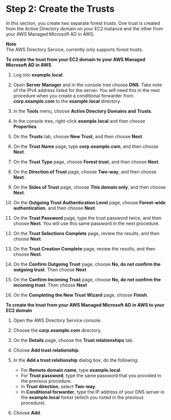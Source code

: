 # Step 2: Create the Trusts<a name="microsoftadtruststep2"></a>

In this section, you create two separate forest trusts\. One trust is created from the Active Directory domain on your EC2 instance and the other from your AWS Managed Microsoft AD in AWS\.

**Note**  
The AWS Directory Service, currently only supports forest trusts\.

**To create the trust from your EC2 domain to your AWS Managed Microsoft AD in AWS**

1. Log into **example\.local**\.

1. Open **Server Manager** and in the console tree choose **DNS**\. Take note of the IPv4 address listed for the server\. You will need this in the next procedure when you create a conditional forwarder from **corp\.example\.com** to the **example\.local** directory\.

1. In the **Tools** menu, choose **Active Directory Domains and Trusts**\.

1. In the console tree, right\-click **example\.local** and then choose **Properties**\.

1. On the **Trusts** tab, choose **New Trust**, and then choose **Next**\.

1. On the **Trust Name** page, type **corp\.example\.com**, and then choose **Next**\.

1. On the **Trust Type** page, choose **Forest trust**, and then choose **Next**\.

1. On the **Direction of Trust** page, choose **Two\-way**, and then choose **Next**\.

1. On the **Sides of Trust** page, choose **This domain only**, and then choose **Next**\.

1. On the **Outgoing Trust Authentication Level** page, choose **Forest\-wide authentication**, and then choose **Next**\.

1. On the **Trust Password** page, type the trust password twice, and then choose **Next**\. You will use this same password in the next procedure\.

1. On the **Trust Selections Complete** page, review the results, and then choose **Next**\.

1. On the **Trust Creation Complete** page, review the results, and then choose **Next**\.

1. On the **Confirm Outgoing Trust** page, choose **No, do not confirm the outgoing trust**\. Then choose **Next**

1. On the **Confirm Incoming Trust** page, choose **No, do not confirm the incoming trust**\. Then choose **Next**

1. On the **Completing the New Trust Wizard** page, choose **Finish**\.

**To create the trust from your AWS Managed Microsoft AD in AWS to your EC2 domain**

1. Open the AWS Directory Service console\.

1. Choose the **corp\.example\.com** directory\.

1. On the **Details** page, choose the **Trust relationships** tab\.

1. Choose **Add trust relationship**\.

1. In the **Add a trust relationship** dialog box, do the following:
   + For **Remote domain name**, type **example\.local**\.
   + For **Trust password**, type the same password that you provided in the previous procedure\.
   + In **Trust direction**, select **Two\-way**\.
   + In **Conditional forwarder**, type the IP address of your DNS server in the **example\.local** forest \(which you noted in the previous procedure\)\. 

1. Choose **Add**\. 